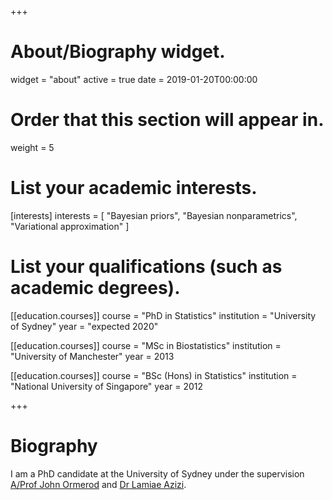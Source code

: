 +++
# About/Biography widget.
widget = "about"
active = true
date = 2019-01-20T00:00:00

# Order that this section will appear in.
weight = 5

# List your academic interests.
[interests]
  interests = [
    "Bayesian priors",
    "Bayesian nonparametrics",
    "Variational approximation"
  ]

# List your qualifications (such as academic degrees).
[[education.courses]]
  course = "PhD in Statistics"
  institution = "University of Sydney"
  year = "expected 2020"

[[education.courses]]
  course = "MSc in Biostatistics"
  institution = "University of Manchester"
  year = 2013

[[education.courses]]
  course = "BSc (Hons) in Statistics"
  institution = "National University of Singapore"
  year = 2012
 
+++

# Biography

I am a PhD candidate at the University of Sydney under the supervision [A/Prof John Ormerod](https://www.maths.usyd.edu.au/u/jormerod/) and [Dr Lamiae Azizi](https://sydney.edu.au/science/people/lamiae.azizi.php).
